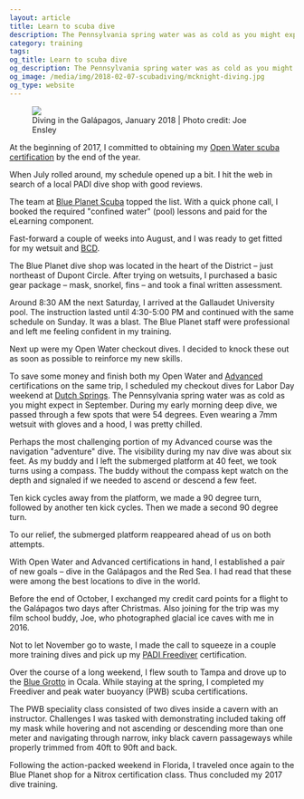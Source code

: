 ```yaml
---
layout: article
title: Learn to scuba dive
description: The Pennsylvania spring water was as cold as you might expect in September.
category: training
tags:
og_title: Learn to scuba dive
og_description: The Pennsylvania spring water was as cold as you might expect in September.
og_image: /media/img/2018-02-07-scubadiving/mcknight-diving.jpg
og_type: website
---
```


<div class="medium-frame">
	<figure>
		<img src="{{ site.github.url }}/media/img/2018-02-07-scubadiving/mcknight-diving.jpg">
		<figcaption>Diving in the Galápagos, January 2018 | Photo credit: Joe Ensley</figcaption>
	</figure>
</div>

At the beginning of 2017, I committed to obtaining my [Open Water scuba certification](http://www.padi.com/courses/open-water-diver) by the end of the year.

When July rolled around, my schedule opened up a bit. I hit the web in search of a local PADI dive shop with good reviews.

The team at [Blue Planet Scuba](http://www.blueplanetdc.com/) topped the list. With a quick phone call, I booked the required "confined water" (pool) lessons and paid for the eLearning component.

Fast-forward a couple of weeks into August, and I was ready to get fitted for my wetsuit and [BCD](http://www.padi.com/gear/bcds).

The Blue Planet dive shop was located in the heart of the District – just northeast of Dupont Circle. After trying on wetsuits, I purchased a basic gear package – mask, snorkel, fins – and took a final written assessment.

Around 8:30 AM the next Saturday, I arrived at the Gallaudet University pool. The instruction lasted until 4:30-5:00 PM and continued with the same schedule on Sunday. It was a blast. The Blue Planet staff were professional and left me feeling confident in my training.

Next up were my Open Water checkout dives. I decided to knock these out as soon as possible to reinforce my new skills.

To save some money and finish both my Open Water and [Advanced](http://www.padi.com/courses/multilevel-diver) certifications on the same trip, I scheduled my checkout dives for Labor Day weekend at [Dutch Springs](http://www.dutchsprings.com/scuba/).
The Pennsylvania spring water was as cold as you might expect in September. During my early morning deep dive, we passed through a few spots that were 54 degrees. Even wearing a 7mm wetsuit with gloves and a hood, I was pretty chilled.

Perhaps the most challenging portion of my Advanced course was the navigation "adventure" dive. The visibility during my nav dive was about six feet. As my buddy and I left the submerged platform at 40 feet, we took turns using a compass. The buddy without the compass kept watch on the depth and signaled if we needed to ascend or descend a few feet. 

Ten kick cycles away from the platform, we made a 90 degree turn, followed by another ten kick cycles. Then we made a second 90 degree turn. 

To our relief, the submerged platform reappeared ahead of us on both attempts.

With Open Water and Advanced certifications in hand, I established a pair of new goals – dive in the Galápagos and the Red Sea. I had read that these were among the best locations to dive in the world. 

Before the end of October, I exchanged my credit card points for a flight to the Galápagos two days after Christmas. Also joining for the trip was my film school buddy, Joe, who photographed glacial ice caves with me in 2016.

Not to let November go to waste, I made the call to squeeze in a couple more training dives and pick up my [PADI Freediver](http://www.padi.com/courses/freediver) certification.

Over the course of a long weekend, I flew south to Tampa and drove up to the [Blue Grotto](http://www.divebluegrotto.com/) in Ocala. While staying at the spring, I completed my Freediver and peak water buoyancy (PWB) scuba certifications.

The PWB speciality class consisted of two dives inside a cavern with an instructor. Challenges I was tasked with demonstrating included taking off my mask while hovering and not ascending or descending more than one meter and navigating through narrow, inky black cavern passageways while properly trimmed from 40ft to 90ft and back. 

Following the action-packed weekend in Florida, I traveled once again to the Blue Planet shop for a Nitrox certification class. Thus concluded my 2017 dive training.